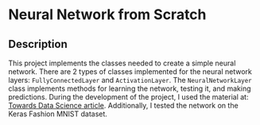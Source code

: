 # Neural Network from Scratch

## Description

This project implements the classes needed to create a simple neural network. There are 2 types of classes implemented for the neural network layers: `FullyConnectedLayer` and `ActivationLayer`. The `NeuralNetworkLayer` class implements methods for learning the network, testing it, and making predictions.
During the development of the project, I used the material at: [Towards Data Science article](https://towardsdatascience.com/math-neural-network-from-scratch-in-python-d6da9f29ce65). Additionally, I tested the network on the Keras Fashion MNIST dataset.
